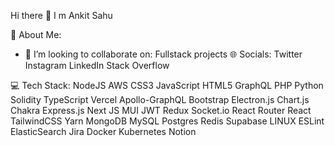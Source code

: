  Hi there 👋
I m Ankit Sahu

💫 About Me:
 
- 👯 I’m looking to collaborate on: 
    Fullstack projects
  🌐 Socials:
Twitter Instagram LinkedIn Stack Overflow

💻 Tech Stack:
NodeJS AWS CSS3 JavaScript HTML5 GraphQL PHP Python Solidity TypeScript Vercel Apollo-GraphQL Bootstrap Electron.js Chart.js Chakra Express.js Next JS MUI JWT Redux Socket.io React Router React TailwindCSS Yarn MongoDB MySQL Postgres Redis Supabase LINUX ESLint ElasticSearch Jira Docker Kubernetes Notion

